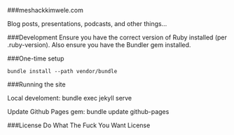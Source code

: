 ###meshackkimwele.com

Blog posts, presentations, podcasts, and other things...

###Development
Ensure you have the correct version of Ruby installed (per .ruby-version). Also ensure you have the Bundler gem installed.

###One-time setup

    bundle install --path vendor/bundle

###Running the site

Local develoment:
    bundle exec jekyll serve

Update Github Pages gem:
    bundle update github-pages

###License
Do What The Fuck You Want License
